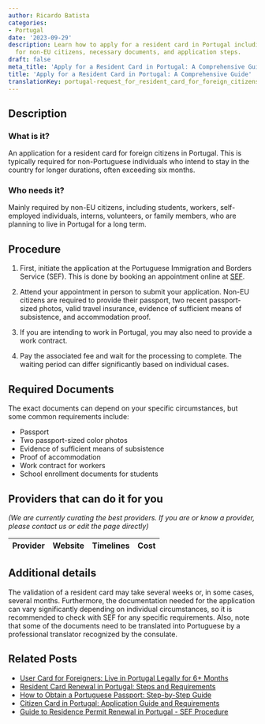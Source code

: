 ```yaml
---
author: Ricardo Batista
categories:
- Portugal
date: '2023-09-29'
description: Learn how to apply for a resident card in Portugal including requirements
  for non-EU citizens, necessary documents, and application steps.
draft: false
meta_title: 'Apply for a Resident Card in Portugal: A Comprehensive Guide'
title: 'Apply for a Resident Card in Portugal: A Comprehensive Guide'
translationKey: portugal-request_for_resident_card_for_foreign_citizens
---
```


## Description
### What is it?
An application for a resident card for foreign citizens in Portugal. This is typically required for non-Portuguese individuals who intend to stay in the country for longer durations, often exceeding six months.

### Who needs it?
Mainly required by non-EU citizens, including students, workers, self-employed individuals, interns, volunteers, or family members, who are planning to live in Portugal for a long term.

## Procedure
1. First, initiate the application at the Portuguese Immigration and Borders Service (SEF). This is done by booking an appointment online at [SEF](https://www.sef.pt/).

2. Attend your appointment in person to submit your application. Non-EU citizens are required to provide their passport, two recent passport-sized photos, valid travel insurance, evidence of sufficient means of subsistence, and accommodation proof.

3. If you are intending to work in Portugal, you may also need to provide a work contract.

4. Pay the associated fee and wait for the processing to complete. The waiting period can differ significantly based on individual cases.

## Required Documents
The exact documents can depend on your specific circumstances, but some common requirements include:
- Passport
- Two passport-sized color photos
- Evidence of sufficient means of subsistence
- Proof of accommodation
- Work contract for workers
- School enrollment documents for students 

## Providers that can do it for you

_(We are currently curating the best providers. If you are or know a provider, please contact us or edit the page directly)_

| Provider        |     Website     |     Timelines    |       Cost      |
| :-------------: | :-------------: |  :-------------: | :-------------: |

## Additional details
The validation of a resident card may take several weeks or, in some cases, several months. Furthermore, the documentation needed for the application can vary significantly depending on individual circumstances, so it is recommended to check with SEF for any specific requirements. Also, note that some of the documents need to be translated into Portuguese by a professional translator recognized by the consulate.
## Related Posts

- [User Card for Foreigners: Live in Portugal Legally for 6+ Months](https://tramitit.com/guides/portugal/request_for_user_card_for_foreigners/)
- [Resident Card Renewal in Portugal: Steps and Requirements](https://tramitit.com/guides/portugal/renewal_of_resident_card_for_foreign_citizens/)
- [How to Obtain a Portuguese Passport: Step-by-Step Guide](https://tramitit.com/guides/portugal/request_for_portuguese_passport/)
- [Citizen Card in Portugal: Application Guide and Requirements](https://tramitit.com/guides/portugal/request_for_citizen_card/)
- [Guide to Residence Permit Renewal in Portugal - SEF Procedure](https://tramitit.com/guides/portugal/request_for_residence_permit_renewal/)